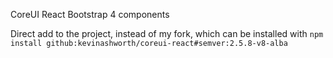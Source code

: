 CoreUI React Bootstrap 4 components

Direct add to the project, instead of my fork, which can be installed with `npm install github:kevinashworth/coreui-react#semver:2.5.8-v8-alba`
